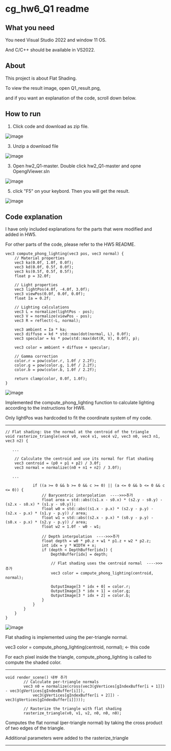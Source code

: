 # cg_hw6_Q1 readme

## What you need
You need Visual Studio 2022 and window 11 OS.

And C/C++ should be available in VS2022.

## About
This project is about Flat Shading.

To view the result image, open Q1_result.png, 

and if you want an explanation of the code, scroll down below.

## How to run

1. Click code and download as zip file.
   
![image](https://github.com/user-attachments/assets/63aa9597-8679-4c43-b6d4-450faa6a89dd)


3. Unzip a download file

![image](https://github.com/user-attachments/assets/a5d0b5b4-ca2e-476f-927b-c7776b0d996f)



3. Open hw2_Q1-master. Double click hw2_Q1-master and opne OpenglViewer.sln

![image](https://github.com/user-attachments/assets/167dea26-bd07-4600-8694-6e796fed85f1)



5. click "F5" on your keybord. Then you will get the result.

![image](https://github.com/user-attachments/assets/3ccf0a60-e349-4a03-99b6-688749ccf6b9)



## Code explanation

I have only included explanations for the parts that were modified and added in HW5.

For other parts of the code, please refer to the HW5 README.

```
vec3 compute_phong_lighting(vec3 pos, vec3 normal) {
    // Material properties
    vec3 ka(0.0f, 1.0f, 0.0f);
    vec3 kd(0.0f, 0.5f, 0.0f);
    vec3 ks(0.5f, 0.5f, 0.5f);
    float p = 32.0f;

    // Light properties
    vec3 lightPos(4.0f, -4.0f, 3.0f);
    vec3 viewPos(0.0f, 0.0f, 0.0f);
    float Ia = 0.2f;

    // Lighting calculations
    vec3 L = normalize(lightPos - pos);
    vec3 V = normalize(viewPos - pos);
    vec3 R = reflect(-L, normal);

    vec3 ambient = Ia * ka;
    vec3 diffuse = kd * std::max(dot(normal, L), 0.0f);
    vec3 specular = ks * pow(std::max(dot(R, V), 0.0f), p);

    vec3 color = ambient + diffuse + specular;

    // Gamma correction
    color.r = pow(color.r, 1.0f / 2.2f);
    color.g = pow(color.g, 1.0f / 2.2f);
    color.b = pow(color.b, 1.0f / 2.2f);

    return clamp(color, 0.0f, 1.0f);
}
```
![image](https://github.com/user-attachments/assets/f4858440-856e-4c25-8725-80eb9d1d917e)

Implemented the compute_phong_lighting function to calculate lighting according to the instructions for HW6.

Only lightPos was hardcoded to fit the coordinate system of my code.

-------------


```
// Flat shading: Use the normal at the centroid of the triangle
void rasterize_triangle(vec4 v0, vec4 v1, vec4 v2, vec3 n0, vec3 n1, vec3 n2) {

   ...

    // Calculate the centroid and use its normal for flat shading
    vec3 centroid = (p0 + p1 + p2) / 3.0f;
    vec3 normal = normalize((n0 + n1 + n2) / 3.0f);

   ...

            if ((a >= 0 && b >= 0 && c >= 0) || (a <= 0 && b <= 0 && c <= 0)) {
                // Barycentric interpolation  ---->>>추가
                float area = std::abs((s1.x - s0.x) * (s2.y - s0.y) - (s2.x - s0.x) * (s1.y - s0.y));
                float w0 = std::abs((s1.x - p.x) * (s2.y - p.y) - (s2.x - p.x) * (s1.y - p.y)) / area;
                float w1 = std::abs((s2.x - p.x) * (s0.y - p.y) - (s0.x - p.x) * (s2.y - p.y)) / area;
                float w2 = 1.0f - w0 - w1;

                // Depth interpolation  ---->>>추가
                float depth = w0 * p0.z + w1 * p1.z + w2 * p2.z;
                int idx = y * WIDTH + x;
                if (depth < DepthBuffer[idx]) {
                    DepthBuffer[idx] = depth;

                    // Flat shading uses the centroid normal  ---->>>추가
                    vec3 color = compute_phong_lighting(centroid, normal);

                    OutputImage[3 * idx + 0] = color.r;
                    OutputImage[3 * idx + 1] = color.g;
                    OutputImage[3 * idx + 2] = color.b;
                }
            }
        }
    }
}

```
![image](https://github.com/user-attachments/assets/0f137e36-9023-4d87-a415-8ed7ffa1a465)

Flat shading is implemented using the per-triangle normal.

vec3 color = compute_phong_lighting(centroid, normal); <- this code 

For each pixel inside the triangle, compute_phong_lighting is called to compute the shaded color.

-----------
```
void render_scene() 내부 추가
        // Calculate per-triangle normals
        vec3 n0 = normalize(cross(vec3(gVertices[gIndexBuffer[i + 1]]) - vec3(gVertices[gIndexBuffer[i]]),
            vec3(gVertices[gIndexBuffer[i + 2]]) - vec3(gVertices[gIndexBuffer[i]])));

        // Rasterize the triangle with flat shading
        rasterize_triangle(v0, v1, v2, n0, n0, n0);
```
Computes the flat normal (per-triangle normal) by taking the cross product of two edges of the triangle.

Additional parameters were added to the rasterize_triangle

--------------
